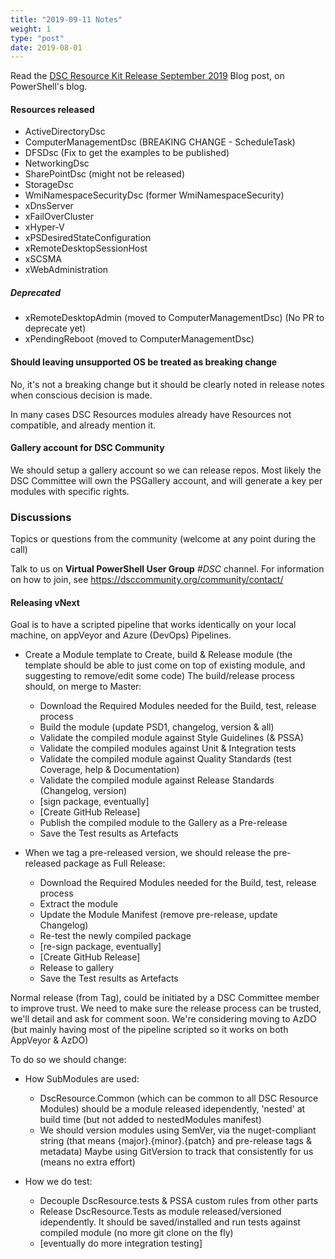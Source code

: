```yaml
---
title: "2019-09-11 Notes"
weight: 1
type: "post"
date: 2019-08-01
---
```


Read the [DSC Resource Kit Release September 2019](https://devblogs.microsoft.com/powershell/dsc-resource-kit-release-september-2019/)
 Blog post, on PowerShell's blog.

#### Resources released

- ActiveDirectoryDsc
- ComputerManagementDsc (BREAKING CHANGE - ScheduleTask)
- DFSDsc (Fix to get the examples to be published)
- NetworkingDsc
- SharePointDsc (might not be released)
- StorageDsc
- WmiNamespaceSecurityDsc (former WmiNamespaceSecurity)
- xDnsServer
- xFailOverCluster
- xHyper-V
- xPSDesiredStateConfiguration
- xRemoteDesktopSessionHost
- xSCSMA
- xWebAdministration

##### Deprecated

- xRemoteDesktopAdmin (moved to ComputerManagementDsc) (No PR to deprecate yet)
- xPendingReboot (moved to ComputerManagementDsc)

#### Should leaving unsupported OS be treated as breaking change

No, it's not a breaking change but it should be clearly noted in release notes
when conscious decision is made.

In many cases DSC Resources modules already have Resources not compatible,
and already mention it.

#### Gallery account for DSC Community

We should setup a gallery account so we can release repos.
Most likely the DSC Committee will own the PSGallery account,
and will generate a key per modules with specific rights.

### Discussions

Topics or questions from the community (welcome at any point during the call)

Talk to us on **Virtual PowerShell User Group** _#DSC_ channel.
For information on how to join, see https://dsccommunity.org/community/contact/

#### Releasing vNext

Goal is to have a scripted pipeline that works identically on your local machine,
 on appVeyor and Azure (DevOps) Pipelines.

- Create a Module template to Create, build & Release module (the template should
 be able to just come on top of existing module, and suggesting to remove/edit
 some code)
  The build/release process should, on merge to Master:
  - Download the Required Modules needed for the Build, test, release process
  - Build the module (update PSD1, changelog, version & all)
  - Validate the compiled module against Style Guidelines (& PSSA)
  - Validate the compiled modules against Unit & Integration tests
  - Validate the compiled module against Quality Standards (test Coverage, help
 & Documentation)
  - Validate the compiled module against Release Standards (Changelog, version)
  - [sign package, eventually]
  - [Create GitHub Release]
  - Publish the compiled module to the Gallery as a Pre-release
  - Save the Test results as Artefacts

- When we tag a pre-released version, we should release the pre-released package
as Full Release:
  - Download the Required Modules needed for the Build, test, release process
  - Extract the module
  - Update the Module Manifest (remove pre-release, update Changelog)
  - Re-test the newly compiled package
  - [re-sign package, eventually]
  - [Create GitHub Release]
  - Release to gallery
  - Save the Test results as Artefacts

Normal release (from Tag), could be initiated by a DSC Committee member to
improve trust.
We need to make sure the release process can be trusted, we'll detail and ask
for comment soon.
We're considering moving to AzDO (but mainly having most of the pipeline scripted
so it works on both AppVeyor & AzDO)

To do so we should change:

- How SubModules are used:

  - DscResource.Common (which can be common to all DSC Resource Modules) should
  be a module released idependently, 'nested' at build time (but not added
  to nestedModules manifest)
  - We should version modules using SemVer, via the nuget-compliant string (that
  means {major}.{minor}.{patch} and pre-release tags & metadata) Maybe using
  GitVersion to track that consistently for us (means no extra effort)

- How we do test:

  - Decouple DscResource.tests & PSSA custom rules from other parts
  - Release DscResource.Tests as module released/versioned idependently.
   It should be saved/installed and run tests against compiled module (no more
    git clone on the fly)
  - [eventually do more integration testing]
